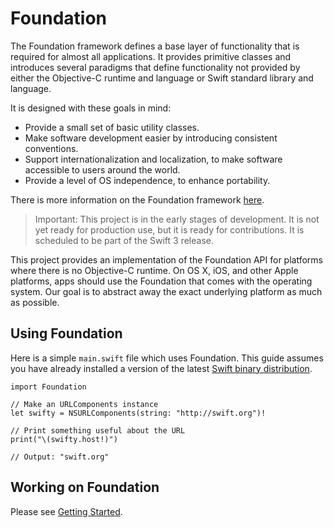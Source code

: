 # Foundation

The Foundation framework defines a base layer of functionality that is required for almost all applications. It provides primitive classes and introduces several paradigms that define functionality not provided by either the Objective-C runtime and language or Swift standard library and language.

It is designed with these goals in mind:
* Provide a small set of basic utility classes.
* Make software development easier by introducing consistent conventions.
* Support internationalization and localization, to make software accessible to users around the world.
* Provide a level of OS independence, to enhance portability.

There is more information on the Foundation framework [here](https://developer.apple.com/library/mac/documentation/Cocoa/Reference/Foundation/ObjC_classic/).

> Important: This project is in the early stages of development. It is not yet ready for production use, but it is ready for contributions. It is scheduled to be part of the Swift 3 release.

This project provides an implementation of the Foundation API for platforms where there is no Objective-C runtime. On OS X, iOS, and other Apple platforms, apps should use the Foundation that comes with the operating system. Our goal is to abstract away the exact underlying platform as much as possible.

## Using Foundation

Here is a simple `main.swift` file which uses Foundation. This guide assumes you have already installed a version of the latest [Swift binary distribution](https://oss.apple.com/downloads#latest).

```
import Foundation

// Make an URLComponents instance
let swifty = NSURLComponents(string: "http://swift.org")!

// Print something useful about the URL
print("\(swifty.host!)")

// Output: "swift.org"
```

## Working on Foundation

Please see [Getting Started](Docs/GettingStarted.md).
